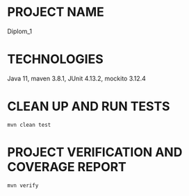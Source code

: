 # PROJECT NAME
Diplom_1

# TECHNOLOGIES
Java 11, maven 3.8.1, JUnit 4.13.2, mockito 3.12.4

# CLEAN UP AND RUN TESTS
`mvn clean test`

# PROJECT VERIFICATION AND COVERAGE REPORT
`mvn verify`


